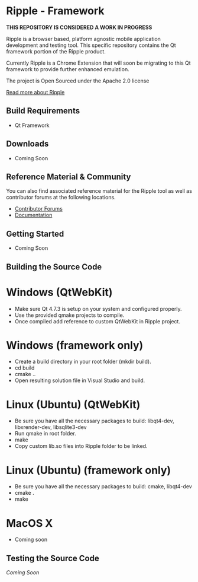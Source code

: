 # Ripple - Framework

**THIS REPOSITORY IS CONSIDERED A WORK IN PROGRESS**

Ripple is a browser based, platform agnostic mobile application development and testing tool.  This specific repository contains the Qt framework portion of the Ripple product.

Currently Ripple is a Chrome Extension that will soon be migrating to this Qt framework to provide further enhanced emulation.
 
The project is Open Sourced under the Apache 2.0 license 
 
[Read more about Ripple](http://developer.blackberry.com/html5/download/ripple) 

## Build Requirements
 
* Qt Framework

## Downloads
* Coming Soon

## Reference Material &amp; Community
You can also find associated reference material for the Ripple tool as well as contributor forums at the following locations.

* [Contributor Forums](http://supportforums.blackberry.com/t5/Ripple-Contributions/bd-p/ripple)
* [Documentation](http://developer.blackberry.com/html5/documentation)

## Getting Started
* Coming Soon

## Building the Source Code

# Windows (QtWebKit)
* Make sure Qt 4.7.3 is setup on your system and configured properly.
* Use the provided qmake projects to compile.
* Once compiled add reference to custom QtWebKit in Ripple project.

# Windows (framework only)
* Create a build directory in your root folder (mkdir build).
* cd build
* cmake ..
* Open resulting solution file in Visual Studio and build.

# Linux (Ubuntu) (QtWebKit)
* Be sure you have all the necessary packages to build: libqt4-dev, libxrender-dev, libsqlite3-dev
* Run qmake in root folder.
* make
* Copy custom lib.so files into Ripple folder to be linked.

# Linux (Ubuntu) (framework only)
* Be sure you have all the necessary packages to build: cmake, libqt4-dev
* cmake .
* make

# MacOS X
* Coming soon

## Testing the Source Code
*Coming Soon*
